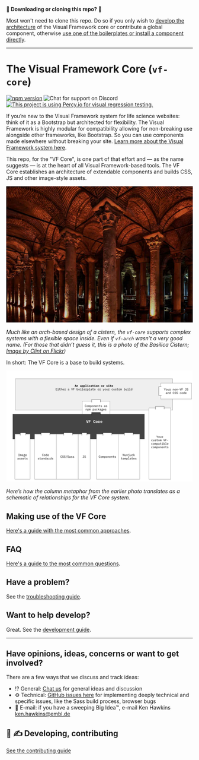 
**👋 Downloading or cloning this repo? 🛑**

Most won't need to clone this repo. Do so if you only wish to [develop the architecture](https://visual-framework.github.io/vf-welcome/developing/) of the Visual Framework core or contribute a global component, otherwise [use one of the boilerplates or install a component directly](https://visual-framework.github.io/vf-welcome/). 

---

# The Visual Framework Core (`vf-core`)

[![npm version](https://badge.fury.io/js/%40visual-framework%2Fvf-core.svg)](https://badge.fury.io/js/%40visual-framework%2Fvf-core) ![Chat for support on Discord](https://discordapp.com/api/guilds/596668639004983296/widget.png?style=shield) [![This project is using Percy.io for visual regression testing.](https://percy.io/static/images/percy-badge.svg)](https://percy.io/EMBL/EMBL-Visual-Framework)

If you’re new to the Visual Framework system for life science websites: think of it as a Bootstrap but architected for flexibility. The Visual Framework is highly modular for compatibility allowing for non-breaking use alongside other frameworks, like Bootstrap. So you can use components made elsewhere without breaking your site. [Learn more about the Visual Framework system here](https://visual-framework.github.io/vf-welcome/).

This repo, for the "VF Core", is one part of that effort and — as the name suggests — is at the heart of all Visual Framework-based tools. The VF Core establishes an architecture of extendable components and builds CSS, JS and other image-style assets.


<img src="README/intro_image.jpg" alt="Image of columns representing a metaphor for the VF Core" />

*Much like an arch-based design of a cistern, the `vf-core` supports complex systems with a flexible space inside. Even if `vf-arch` wasn’t a very good name. (For those that didn’t guess it, this is a photo of the Basilica Cistern; [Image by Clint on Flickr](https://www.flickr.com/photos/amberandclint/4086669134/in/photolist-7e8fmE-nGAs7L-5ANpRm-bbDtk2-8fW4a-eZi5N3-5RRtw5-3KvouK-6K6fLC-48S7Tv-m1BVz9-77ZEvU-58GPp8-6ygYZw-5ANs87-5ANp2Q-48S9K6-gr8bps-evst93-7Vyo1U-evpjTg-e1EWNm-dUwmxf-q4ZFUa-auYW6V-7fFJXo-bstDTF-euKd7K-e9LAh3-5zSVSn-evpkb8-dtp995-5k2ATs-aj5HWY-8jbFnQ-MGp6W-57mU2S-bAKj6C-djW5iW-HVYU44-buCcrw-e6JLkQ-djW4bp-7DHGCa-av2Auo-28gPqDR-ea68SD-48S8hT-btjZH8-48W95A/))*

In short: The VF Core is a base to build systems.

<img src="README/diagram.svg" alt="Schematic of VF Core" />

*Here’s how the column metaphor from the earlier photo translates as a schematic of relationships for the VF Core system.*

## Making use of the VF Core

[Here's a guide with the most common approaches](https://visual-framework.github.io/vf-welcome/building/).

## FAQ

[Here's a guide to the most common questions](https://visual-framework.github.io/vf-welcome/#faq).

## Have a problem?

See the [troubleshooting guide](https://visual-framework.github.io/vf-welcome/troubleshooting).

## Want to help develop?

Great. See the [development guide](https://visual-framework.github.io/vf-welcome/developing/).

---

## Have opinions, ideas, concerns or want to get involved?

There are a few ways that we discuss and track ideas:

- ⁉ General: [Chat us](https://discord.gg/XHAvkUX) for general ideas and discussion
- ⚙️ Technical: [GitHub issues here](https://github.com/visual-framework/vf-core/issues) for implementing deeply technical and specific issues, like the Sass build process, browser bugs
- 🏢 E-mail: if you have a sweeping Big Idea™️, e-mail Ken Hawkins <ken.hawkins@embl.de>

## 🚧 ✍ Developing, contributing

<a id="get-started"></a> [See the contributing guide](https://visual-framework.github.io/vf-welcome/developing/#getting-started)
